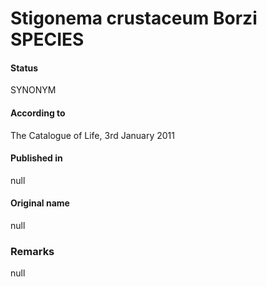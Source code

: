# Stigonema crustaceum Borzi SPECIES

#### Status
SYNONYM

#### According to
The Catalogue of Life, 3rd January 2011

#### Published in
null

#### Original name
null

### Remarks
null